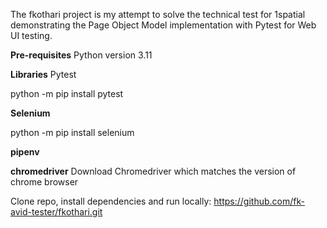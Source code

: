 The fkothari project is my attempt to solve the technical test for 1spatial demonstrating the Page Object Model implementation with Pytest for Web UI testing.

**Pre-requisites**
Python version 3.11

**Libraries**
Pytest

python -m pip install pytest

**Selenium**

python -m pip install selenium

**pipenv**

**chromedriver**
Download Chromedriver which matches the version of chrome browser

Clone repo, install dependencies and run locally:
https://github.com/fk-avid-tester/fkothari.git

